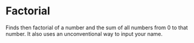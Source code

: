 # Factorial
Finds then factorial of a number and the sum of all numbers from 0 to that number.  It also uses an unconventional way to input your name.
